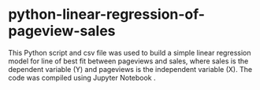 # python-linear-regression-of-pageview-sales
This Python script and csv file was used to build a simple linear regression model for line of best fit between pageviews and sales, where sales is the dependent variable (Y) and pageviews is the independent variable (X). The code was compiled using Jupyter Notebook .
